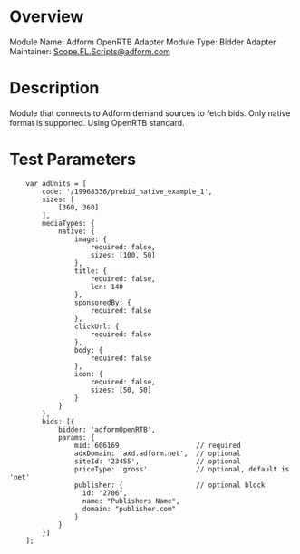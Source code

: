 # Overview

Module Name: Adform OpenRTB Adapter
Module Type: Bidder Adapter
Maintainer: Scope.FL.Scripts@adform.com

# Description

Module that connects to Adform demand sources to fetch bids.
Only native format is supported. Using OpenRTB standard.

# Test Parameters
```
    var adUnits = [
        code: '/19968336/prebid_native_example_1',
        sizes: [
            [360, 360]
        ],
        mediaTypes: {
            native: {
                image: {
                    required: false,
                    sizes: [100, 50]
                },
                title: {
                    required: false,
                    len: 140
                },
                sponsoredBy: {
                    required: false
                },
                clickUrl: {
                    required: false
                },
                body: {
                    required: false
                },
                icon: {
                    required: false,
                    sizes: [50, 50]
                }
            }
        },
        bids: [{
            bidder: 'adformOpenRTB',
            params: {
                mid: 606169,                  // required
                adxDomain: 'axd.adform.net',  // optional
                siteId: '23455',              // optional
                priceType: 'gross'            // optional, default is 'net'
                publisher: {                  // optional block
                  id: "2706",
                  name: "Publishers Name",
                  domain: "publisher.com"
                }
            }
        }]
    ];
```
